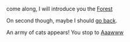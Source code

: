 come along, I will introduce you the [Forest](../forest/forest.md)

On second though, maybe I should [go back](../go_back_really/go_back_really.md).

An army of cats appears! You stop to [Aaawww](https://www.reddit.com/r/cats/)